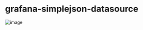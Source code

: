 # grafana-simplejson-datasource

![image](https://user-images.githubusercontent.com/18047211/57372496-81ebda80-719e-11e9-871b-b233909ec7ef.png)
